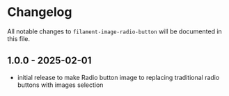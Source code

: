 # Changelog

All notable changes to `filament-image-radio-button` will be documented in this file.

## 1.0.0 - 2025-02-01

- initial release to make Radio button image to replacing traditional radio buttons with images selection
